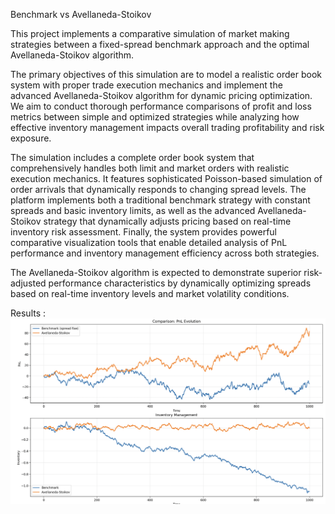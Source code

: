 Benchmark vs Avellaneda-Stoikov

This project implements a comparative simulation of market making strategies between a fixed-spread benchmark approach and the optimal Avellaneda-Stoikov algorithm.

The primary objectives of this simulation are to model a realistic order book system with proper trade execution mechanics and implement the advanced Avellaneda-Stoikov algorithm for dynamic pricing optimization. We aim to conduct thorough performance comparisons of profit and loss metrics between simple and optimized strategies while analyzing how effective inventory management impacts overall trading profitability and risk exposure.

The simulation includes a complete order book system that comprehensively handles both limit and market orders with realistic execution mechanics. It features sophisticated Poisson-based simulation of order arrivals that dynamically responds to changing spread levels. The platform implements both a traditional benchmark strategy with constant spreads and basic inventory limits, as well as the advanced Avellaneda-Stoikov strategy that dynamically adjusts pricing based on real-time inventory risk assessment. Finally, the system provides powerful comparative visualization tools that enable detailed analysis of PnL performance and inventory management efficiency across both strategies.

The Avellaneda-Stoikov algorithm is expected to demonstrate superior risk-adjusted performance characteristics by dynamically optimizing spreads based on real-time inventory levels and market volatility conditions. 

Results : 
![Comparison](images/Comparison_as_benchmark.png)
